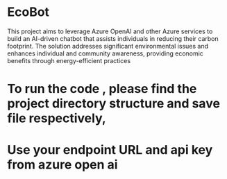 # EcoBot
This project aims to leverage Azure OpenAI and other Azure services to build an AI-driven chatbot that assists individuals in reducing their carbon footprint. The solution addresses significant environmental issues and enhances individual and community awareness, providing economic benefits through energy-efficient practices
# To run the code , please find the project directory structure and save file respectively,
# Use your endpoint URL and api key from azure open ai
